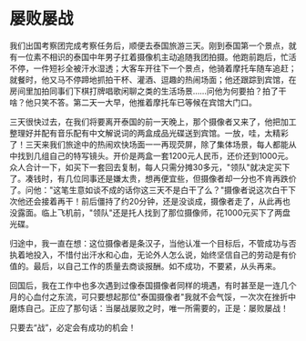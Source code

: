 # 屡败屡战
我们出国考察团完成考察任务后，顺便去泰国旅游三天。刚到泰国第一个景点，就有一位素不相识的泰国中年男子扛着摄像机主动追随我团拍摄。他跑前跑后，忙活不停，一件短衫全被汗水湿透；大客车开往下一个景点，他骑着摩托车随车追赶；就餐时，他又马不停蹄地抓拍干杯、灌酒、逗趣的热闹场面；他还跟踪到宾馆，在房间里加拍同事们下棋打牌唱歌闲聊之类的生活场景……问他为何要拍？拍了干啥？他只笑不答。第二天一大早，他推着摩托车已等候在宾馆大门口。 

三天很快过去，在我们将要离开泰国的前一天晚上，那个摄像者又来了，他把加工整理好并配有音乐配有中文解说词的两盒成品光碟送到宾馆。一放，哇，太精彩了！三天来我们旅途中的热闹欢快场面一一再现荧屏，除了集体场景，每人都能从中找到几组自己的特写镜头。开价是两盒一套1200元人民币，还价还到1000元。众人合计一下，如买下一套回去复制，每人只需分摊30多元，"领队"就决定买下了。凑钱时，有几位同事还是嫌太贵，想再便宜些，但摄像者却一分也不肯再跌价了。问他："这笔生意如谈不成的话你这三天不是白干了么？"摄像者说这次白干下次他还会接着再干！前后僵持了约20分钟，还是没谈成，摄像者走了，从此再也没露面。临上飞机前，"领队"还是托人找到了那位摄像师，花1000元买下了两盘光碟。  

归途中，我一直在想：这位摄像者是条汉子，当他认准一个目标后，不管成功与否执着地投入，不惜付出汗水和心血，无论外人怎么说，始终坚信自己的劳动是有价值的。最后，以自己工作的质量去商谈报酬。如不成功，不要紧，从头再来。  

回国后，我在工作中也多次遇到过像泰国摄像者同样的境遇，有时甚至是一连几个月的心血付之东流，可只要想起那位"泰国摄像者"我就不会气馁，一次次在挫折中磨炼自己。正应了那句话：当屡战屡败之时，唯一所需要的，正是：屡败屡战！  

  只要去“战”，必定会有成功的机会！
  